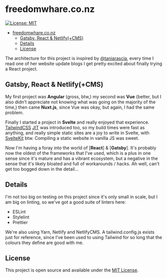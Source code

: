 # freedomwhare.co.nz

[![License: MIT](https://img.shields.io/badge/License-MIT-blue.svg)](https://opensource.org/licenses/MIT)

<!--
[![Netlify Status](https://api.netlify.com/api/v1/badges/0a51d0e9-f611-4dd8-887f-fc1889e68540/deploy-status)]
(https://app.netlify.com/sites/tania/deploys)
-->

- [freedomwhare.co.nz](#freedomwhareconz)
  - [Gatsby, React & Netlify(+CMS)](#gatsby-react--netlifycms)
  - [Details](#details)
  - [License](#license)

The architecture for this project is inspired by
[@taniarascia](https://www.taniarascia.com/), every time I read one of her
website update blogs I get pretty excited about finally trying a React project.

## Gatsby, React & Netlify(+CMS)

My first project was **Angular** (gross, btw,) my second was **Vue** (better,
but I also didn't appreciate not knowing what was going on the majority of the
time,) then came **Nuxt.js**, since Vue was okay, but again, I had the same
problem.

Finally I started a project in **Svelte** and really enjoyed that experience.
[TailwindCSS](https://tailwindcss.com/)
[JIT](https://tailwindcss.com/docs/just-in-time-mode) was introduced too, so my
build times were fast as anything, and really simple static sites are a joy to
write in Svelte, with [SvelteKit](https://kit.svelte.dev/) btw. Compiling a
static website in vanilla JS was sweet.

Now I'm having a foray into the world of [**React**] & [**Gatsby**]. It's
probably now the oldest of the frameworks that I've used, which is a plus in one
sense since it's mature and has a vibrant ecosystem, but a negative in the sense
that it's likely bloated and full of workarounds / hacks. Ah well, can't get too
bogged down in the detail...

## Details

I'm not too big on testing on this project since it's only small in scale, but I
am big on linting, so we've got a good suite of linters here:

- ESLint
- Stylelint
- Prettier

We're also using Yarn, Netlify and NetlifyCMS. A tailwind.config.js exists just
for reference, since I've been used to using Tailwind for so long that the
colours they define are good with me.

## License

This project is open source and available under the [MIT License](LICENSE).
